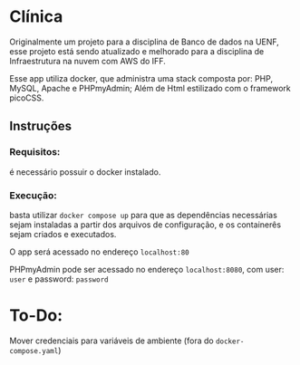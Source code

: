# Clínica
Originalmente um projeto para a disciplina de Banco de dados na UENF, esse projeto está sendo atualizado e melhorado para a disciplina de Infraestrutura na nuvem com AWS do IFF.

Esse app utiliza docker, que administra uma stack composta por: PHP, MySQL, Apache e PHPmyAdmin; Além de Html estilizado com o framework picoCSS.

## Instruções
### Requisitos:
é necessário possuir o docker instalado.

### Execução:
basta utilizar ```docker compose up``` para que as dependências necessárias sejam instaladas a partir dos arquivos de configuração, e os containerês sejam criados e executados.

O app será acessado no endereço ```localhost:80```

PHPmyAdmin pode ser acessado no endereço ```localhost:8080```, com user: ```user``` e password: ```password```

# To-Do:
Mover credenciais para variáveis de ambiente (fora do ```docker-compose.yaml```)
